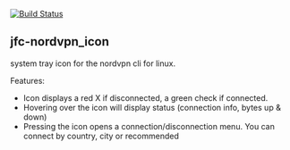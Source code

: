 [![Build Status](https://travis-ci.org/jfcameron/jfc-nordvpn_icon.svg?branch=master)](https://travis-ci.org/jfcameron/jfc-nordvpn_icon)

## jfc-nordvpn_icon

system tray icon for the nordvpn cli for linux.

Features:
 - Icon displays a red X if disconnected, a green check if connected.
 - Hovering over the icon will display status (connection info, bytes up & down)
 - Pressing the icon opens a connection/disconnection menu. You can connect by country, city or recommended

